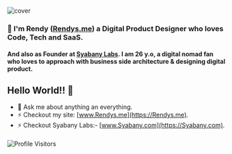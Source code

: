 ![cover](https://github.com/rendysyabany/rendysyabany.github.io/blob/master/static/img/gh-rendy-cover.png?raw=true)

####

### 👋 I'm Rendy ([Rendys.me](https://Rendys.me)) a Digital Product Designer who loves Code, Tech and SaaS.
#### And also as Founder at [Syabany Labs](https://syabany.com). I am 26 y.o, a digital nomad fan who loves to approach with business side architecture & designing digital product.

####

## Hello World!! 🤔
- 💬 Ask me about anything an everything.
- ⚡ Checkout my site: [www.Rendys.me](https://Rendys.me).
- ⚡ Checkout Syabany Labs:- [www.Syabany.com](https://Syabany.com).


<!-- ![cover](https://github.com/rendysyabany/rendysyabany.github.io/blob/master/static/img/ss-hero-section.png?raw=true) -->

<!-- ![cover](https://github.com/rendysyabany/rendysyabany.github.io/blob/master/static/img/ss-tech-stack.png?raw=true) -->


<!-- ![tech](https://github.com/rendysyabany/rendysyabany.github.io/blob/master/static/img/shots.png?raw=true) -->

####

![Profile Visitors](https://visitor-badge.glitch.me/badge?page_id=rendysyabany.rendysyabany)
